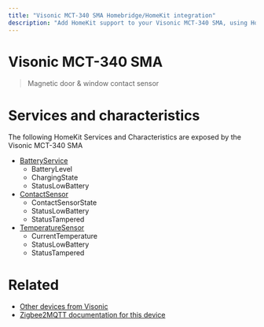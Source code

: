 ```yaml
---
title: "Visonic MCT-340 SMA Homebridge/HomeKit integration"
description: "Add HomeKit support to your Visonic MCT-340 SMA, using Homebridge, Zigbee2MQTT and homebridge-z2m."
---
```

<!---
This file has been GENERATED using src/docgen/docgen.ts
DO NOT EDIT THIS FILE MANUALLY!
-->
# Visonic MCT-340 SMA
> Magnetic door & window contact sensor


# Services and characteristics
The following HomeKit Services and Characteristics are exposed by
the Visonic MCT-340 SMA

* [BatteryService](../../battery.md)
  * BatteryLevel
  * ChargingState
  * StatusLowBattery
* [ContactSensor](../../sensors.md)
  * ContactSensorState
  * StatusLowBattery
  * StatusTampered
* [TemperatureSensor](../../sensors.md)
  * CurrentTemperature
  * StatusLowBattery
  * StatusTampered


# Related
* [Other devices from Visonic](../index.md#visonic)
* [Zigbee2MQTT documentation for this device](https://www.zigbee2mqtt.io/devices/MCT-340_SMA.html)